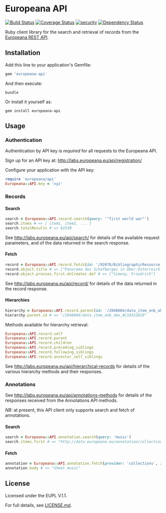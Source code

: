 # Europeana API

[![Build Status](https://travis-ci.org/europeana/europeana-api-client-ruby.svg?branch=develop)](https://travis-ci.org/europeana/europeana-api-client-ruby) [![Coverage Status](https://coveralls.io/repos/europeana/europeana-api-client-ruby/badge.svg?branch=develop&service=github)](https://coveralls.io/github/europeana/europeana-api-client-ruby?branch=develop) [![security](https://hakiri.io/github/europeana/europeana-api-client-ruby/develop.svg)](https://hakiri.io/github/europeana/europeana-api-client-ruby/develop) [![Dependency Status](https://gemnasium.com/europeana/europeana-api-client-ruby.svg)](https://gemnasium.com/europeana/europeana-api-client-ruby)

Ruby client library for the search and retrieval of records from the [Europeana
REST API](http://labs.europeana.eu/api/introduction/).

## Installation

Add this line to your application's Gemfile:

```ruby
gem 'europeana-api'
```

And then execute:

```
bundle
```

Or install it yourself as:

```
gem install europeana-api
```

## Usage

### Authentication

Authentication by API key is *required* for all requests to the Europeana API.

Sign up for an API key at: http://labs.europeana.eu/api/registration/

Configure your application with the API key:

```ruby
require 'europeana/api'
Europeana::API.key = 'xyz'
```

### Records

#### Search

```ruby
search = Europeana::API.record.search(query: '"first world war"')
search.items # => [ item1, item2, ... ]
search.totalResults # => 81530
```

See http://labs.europeana.eu/api/search/ for details of the available request
parameters, and of the data returned in the search response.

#### Fetch

```ruby
record = Europeana::API.record.fetch(id: '/92070/BibliographicResource_1000126223918')
record.object.title # => ["Panorama des Schafberges in Ober-Österreich. Blatt 1"]
record.object.proxies.first.dcCreator.def # => ["Simony, Friedrich"]
```

See http://labs.europeana.eu/api/record/ for details of the data returned in
the record response.

#### Hierarchies

```ruby
hierarchy = Europeana::API.record.parent(id: '/2048604/data_item_onb_abo__2BZ17084070X')
hierarchy.parent.id # => "/2048604/data_item_onb_abo_AC10352829"
```

Methods available for hierarchy retrieval:
```ruby
Europeana::API.record.self
Europeana::API.record.parent
Europeana::API.record.children
Europeana::API.record.preceding_siblings
Europeana::API.record.following_siblings
Europeana::API.record.ancestor_self_siblings
```

See http://labs.europeana.eu/api/hierarchical-records for details of the various
hierarchy methods and their responses.

### Annotations

See http://labs.europeana.eu/api/annotations-methods for details of the responses
received from the Annotations API methods.

*NB:* at present, this API client only supports search and fetch of annotations.

#### Search

```ruby
search = Europeana::API.annotation.search(query: 'music')
search.items.first # => "http://data.europeana.eu/annotation/collections/8"
```

#### Fetch

```ruby
annotation = Europeana::API.annotation.fetch(provider: 'collections', id: 8)
annotation.body # => "Sheet music"
```

## License

Licensed under the EUPL V.1.1.

For full details, see [LICENSE.md](LICENSE.md).
